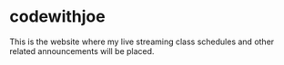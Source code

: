 # codewithjoe
This is the website where my live streaming class schedules and other related announcements will be placed. 
